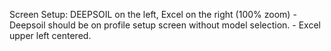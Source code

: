 Screen Setup: DEEPSOIL on the left, Excel on the right (100% zoom)
    - Deepsoil should be on profile setup screen without model selection.
    - Excel upper left centered.